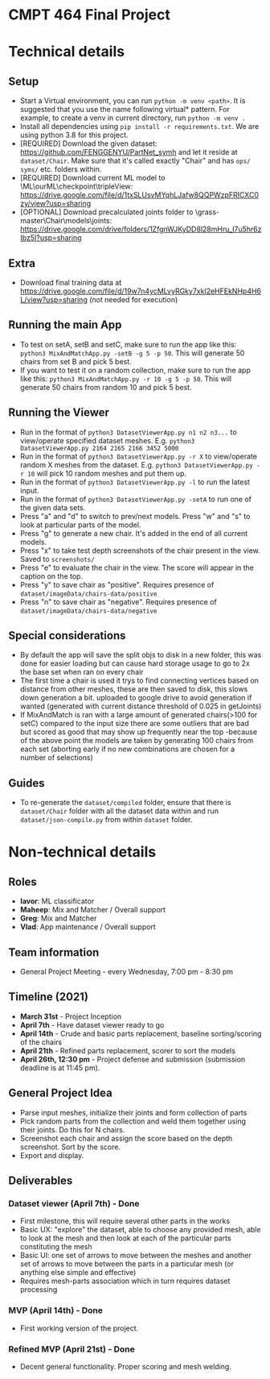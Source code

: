 # CMPT 464 Final Project

# Technical details

## Setup
- Start a Virtual environment, you can run `python -m venv <path>`. It is suggested that you use the name following virtual* pattern.
For example, to create a venv in current directory, run `python -m venv .`
- Install all dependencies using `pip install -r requirements.txt`. We are using python 3.8 for this project.
- [REQUIRED] Download the given dataset: https://github.com/FENGGENYU/PartNet_symh and let it reside at `dataset/Chair`. Make sure that it's called exactly "Chair" and has `ops/ syms/` etc. folders within.
- [REQUIRED] Download current ML model to \ML\ourML\checkpoint\tripleView: https://drive.google.com/file/d/1txSLUsvMYqhLJafw8QQPWzpFRICXC0zy/view?usp=sharing
- [OPTIONAL] Download precalculated joints folder to \grass-master\Chair\models\joints: https://drive.google.com/drive/folders/1ZfgnWJKyDD8l28mHru_l7u5hr6zIbz5I?usp=sharing

## Extra
- Download final training data at https://drive.google.com/file/d/19w7n4ycMLvyRGky7xkI2eHFEkNHp4H6L/view?usp=sharing (not needed for execution)

## Running the main App
- To test on setA, setB and setC, make sure to run the app like this: `python3 MixAndMatchApp.py -setB -g 5 -p 50`. This will generate 50 chairs from set B and pick 5 best.
- If you want to test it on a random collection, make sure to run the app like this: `python3 MixAndMatchApp.py -r 10 -g 5 -p 50`. This will generate 50 chairs from random 10 and pick 5 best.

## Running the Viewer
- Run in the format of `python3 DatasetViewerApp.py n1 n2 n3...` to view/operate specified dataset meshes. E.g. `python3 DatasetViewerApp.py 2164 2165 2166 3452 5000`
- Run in the format of `python3 DatasetViewerApp.py -r X` to view/operate random X meshes from the dataset. E.g. `python3 DatasetViewerApp.py -r 10` will pick 10 random meshes and put them up.
- Run in the format of `python3 DatasetViewerApp.py -l` to run the latest input.
- Run in the format of `python3 DatasetViewerApp.py -setA` to run one of the given data sets.
- Press "a" and "d" to switch to prev/next models. Press "w" and "s" to look at particular parts of the model.
- Press "g" to generate a new chair. It's added in the end of all current models.
- Press "x" to take test depth screenshots of the chair present in the view. Saved to `screenshots/`
- Press "e" to evaluate the chair in the view. The score will appear in the caption on the top.
- Press "y" to save chair as "positive". Requires presence of `dataset/imageData/chairs-data/positive`
- Press "n" to save chair as "negative". Requires presence of `dataset/imageData/chairs-data/negative`

## Special considerations
- By default the app will save the split objs to disk in a new folder, this was done for easier loading but can cause hard storage usage to go to 2x the base set when ran on every chair
- The first time a chair is used it trys to find connecting vertices based on distance from other meshes, these are then saved to disk, this slows down generation a bit. uploaded to google drive to avoid generation if wanted (generated with current distance threshold of 0.025 in getJoints)
- If MixAndMatch is ran with a large amount of generated chairs(>100 for setC) compared to the input size there are some outliers that are bad but scored as good that may show up frequently near the top
-because of the above point the models are taken by generating 100 chairs from each set (aborting early if no new combinations are chosen for a number of selections)

## Guides

- To re-generate the `dataset/compiled` folder, ensure that there is `dataset/Chair` folder with all the dataset data within and run `dataset/json-compile.py` from within `dataset` folder.

# Non-technical details

## Roles

- **Iavor**: ML classificator
- **Maheep**: Mix and Matcher / Overall support
- **Greg**: Mix and Matcher
- **Vlad**: App maintenance / Overall support

## Team information

- General Project Meeting - every Wednesday, 7:00 pm - 8:30 pm

## Timeline (2021)

- **March 31st** - Project Inception
- **April 7th** - Have dataset viewer ready to go
- **April 14th** - Crude and basic parts replacement, baseline sorting/scoring of the chairs
- **April 21th** - Refined parts replacement, scorer to sort the models
- **April 26th, 12:30 pm** - Project defense and submission (submission deadline is at 11:45 pm).

## General Project Idea

- Parse input meshes, initialize their joints and form collection of parts
- Pick random parts from the collection and weld them together using their joints. Do this for N chairs.
- Screenshot each chair and assign the score based on the depth screenshot. Sort by the score.
- Export and display.

## Deliverables

### Dataset viewer (April 7th) - Done

- First milestone, this will require several other parts in the works
- Basic UX: "explore" the dataset, able to choose any provided mesh, able to look at the mesh and then look at each of the particular parts constituting the mesh
- Basic UI: one set of arrows to move between the meshes and another set of arrows to move between the parts in a particular mesh (or anything else simple and effective)
- Requires mesh-parts association which in turn requires dataset processing

### MVP (April 14th) - Done

- First working version of the project.

### Refined MVP (April 21st) - Done

- Decent general functionality. Proper scoring and mesh welding.

